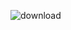 
![download](https://user-images.githubusercontent.com/117719759/218477523-b8c2bf75-1151-4ace-9ae6-4a39a0a21311.JPG)
